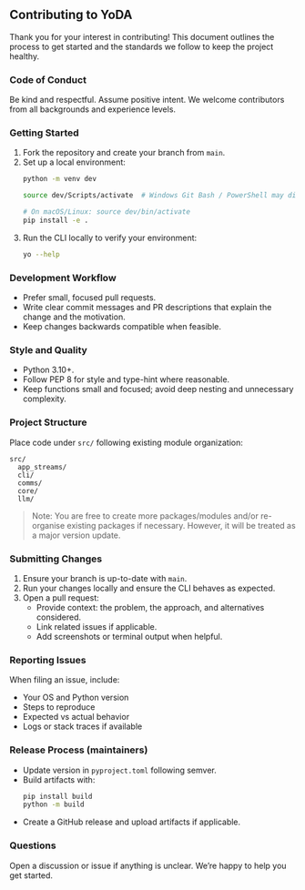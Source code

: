 ## Contributing to YoDA

Thank you for your interest in contributing! This document outlines the process to get started and the standards we follow to keep the project healthy.

### Code of Conduct

Be kind and respectful. Assume positive intent. We welcome contributors from all backgrounds and experience levels.

### Getting Started

1. Fork the repository and create your branch from `main`.
2. Set up a local environment:
   ```bash
   python -m venv dev

   source dev/Scripts/activate  # Windows Git Bash / PowerShell may differ

   # On macOS/Linux: source dev/bin/activate
   pip install -e .
   ```
3. Run the CLI locally to verify your environment:
   ```bash
   yo --help
   ```

### Development Workflow

- Prefer small, focused pull requests.
- Write clear commit messages and PR descriptions that explain the change and the motivation.
- Keep changes backwards compatible when feasible.

### Style and Quality

- Python 3.10+.
- Follow PEP 8 for style and type-hint where reasonable.
- Keep functions small and focused; avoid deep nesting and unnecessary complexity.

### Project Structure

Place code under `src/` following existing module organization:

```
src/
  app_streams/
  cli/
  comms/
  core/
  llm/
```

> Note: You are free to create more packages/modules and/or re-organise existing packages if necessary. However, it will be treated as a major version update.

### Submitting Changes

1. Ensure your branch is up-to-date with `main`.
2. Run your changes locally and ensure the CLI behaves as expected.
3. Open a pull request:
   - Provide context: the problem, the approach, and alternatives considered.
   - Link related issues if applicable.
   - Add screenshots or terminal output when helpful.

### Reporting Issues

When filing an issue, include:

- Your OS and Python version
- Steps to reproduce
- Expected vs actual behavior
- Logs or stack traces if available

### Release Process (maintainers)

- Update version in `pyproject.toml` following semver.
- Build artifacts with:
  ```bash
  pip install build
  python -m build
  ```
- Create a GitHub release and upload artifacts if applicable.

### Questions

Open a discussion or issue if anything is unclear. We’re happy to help you get started.


